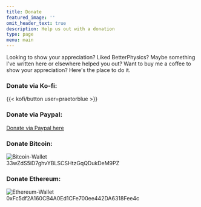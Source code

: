 ```yaml
---
title: Donate
featured_image: ''
omit_header_text: true
description: Help us out with a donation
type: page
menu: main
---
```


Looking to show your appreciation? Liked BetterPhysics? Maybe something I've written here or elsewhere helped you out? Want to buy me a coffee to show your appreciation? Here's the place to do it.

### Donate via Ko-fi:<BR>
{{< kofi/button user=praetorblue >}}

### Donate via Paypal:<BR>
[Donate via Paypal here](https://www.paypal.com/donate/?business=5A352T9PA6AN6&no_recurring=0&item_name=Helping+people+with+Unity&currency_code=USD)

### Donate Bitcoin:<BR>
![Bitcoin-Wallet](/images/BTCDonate.png)
<BR>
33wZdS5iD7ghvYBLSCSHtzGqQDukDeM9PZ
<BR>
### Donate Ethereum:<BR>
![Ethereum-Wallet](/images/ETHDonate.png)
<BR>
0xFc5df2A160CB4A0Ed1CFe700ee442DA6318Fee4c